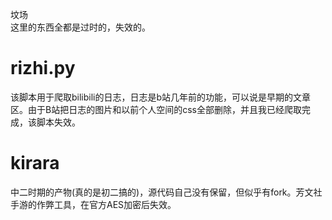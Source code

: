 坟场<br>
这里的东西全都是过时的，失效的。
# rizhi.py
该脚本用于爬取bilibili的日志，日志是b站几年前的功能，可以说是早期的文章区。由于B站把日志的图片和以前个人空间的css全部删除，并且我已经爬取完成，该脚本失效。
# kirara
中二时期的产物(真的是初二搞的)，源代码自己没有保留，但似乎有fork。芳文社手游的作弊工具，在官方AES加密后失效。
